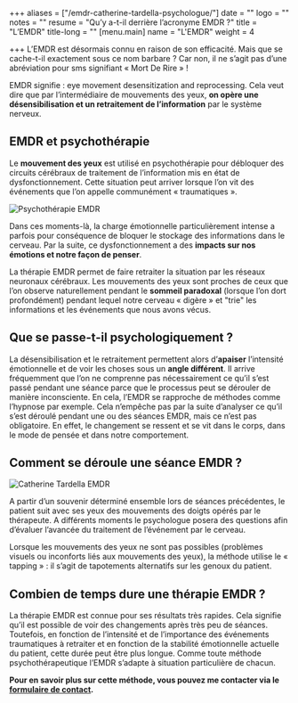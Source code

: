 +++
aliases = ["/emdr-catherine-tardella-psychologue/"]
date = ""
logo = ""
notes = ""
resume = "Qu’y a-t-il derrière l’acronyme EMDR ?"
title = "L’EMDR"
title-long = ""
[menu.main]
name = "L'EMDR"
weight = 4

+++
L’EMDR est désormais connu en raison de son efficacité. Mais que se cache-t-il exactement sous ce nom barbare ? Car non, il ne s’agit pas d’une abréviation pour sms signifiant « Mort De Rire » !

EMDR signifie : eye movement desensitization and reprocessing. Cela veut dire que par l’intermédiaire de mouvements des yeux, **on opère une désensibilisation et un retraitement de l’information** par le système nerveux.

## EMDR et psychothérapie

Le **mouvement des yeux** est utilisé en psychothérapie pour débloquer des circuits cérébraux de traitement de l’information mis en état de dysfonctionnement. Cette situation peut arriver lorsque l’on vit des événements que l’on appelle communément « traumatiques ».

![Psychothérapie EMDR](https://ct-psy.com/wp-content/uploads/2017/09/pexels-photo-300x180.jpg)

Dans ces moments-là, la charge émotionnelle particulièrement intense a parfois pour conséquence de bloquer le stockage des informations dans le cerveau. Par la suite, ce dysfonctionnement a des **impacts sur nos émotions et notre façon de penser**.

La thérapie EMDR permet de faire retraiter la situation par les réseaux neuronaux cérébraux. Les mouvements des yeux sont proches de ceux que l’on observe naturellement pendant le **sommeil paradoxal** (lorsque l’on dort profondément) pendant lequel notre cerveau « digère » et "trie" les informations et les événements que nous avons vécus.

## Que se passe-t-il psychologiquement ?

La désensibilisation et le retraitement permettent alors d’**apaiser** l’intensité émotionnelle et de voir les choses sous un **angle différent**. Il arrive fréquemment que l’on ne comprenne pas nécessairement ce qu’il s’est passé pendant une séance parce que le processus peut se dérouler de manière inconsciente. En cela, l’EMDR se rapproche de méthodes comme l’hypnose par exemple. Cela n’empêche pas par la suite d’analyser ce qu’il s’est déroulé pendant une ou des séances EMDR, mais ce n’est pas obligatoire. En effet, le changement se ressent et se vit dans le corps, dans le mode de pensée et dans notre comportement.

## Comment se déroule une séance EMDR ?

![Catherine Tardella EMDR](https://ct-psy.com/wp-content/uploads/2017/10/cerebro-300x214.png)

A partir d’un souvenir déterminé ensemble lors de séances précédentes, le patient suit avec ses yeux des mouvements des doigts opérés par le thérapeute. A différents moments le psychologue posera des questions afin d’évaluer l’avancée du traitement de l’événement par le cerveau.

Lorsque les mouvements des yeux ne sont pas possibles (problèmes visuels ou inconforts liés aux mouvements des yeux), la méthode utilise le « tapping » : il s’agit de tapotements alternatifs sur les genoux du patient.

## Combien de temps dure une thérapie EMDR ?

La thérapie EMDR est connue pour ses résultats très rapides. Cela signifie qu’il est possible de voir des changements après très peu de séances. Toutefois, en fonction de l’intensité et de l’importance des événements traumatiques à retraiter et en fonction de la stabilité émotionnelle actuelle du patient, cette durée peut être plus longue. Comme toute méthode psychothérapeutique l’EMDR s’adapte à situation particulière de chacun.

**Pour en savoir plus sur cette méthode, vous pouvez me contacter via le** [**formulaire de contact**](https://ct-psy.com/contact-catherine-tardella/)**.**